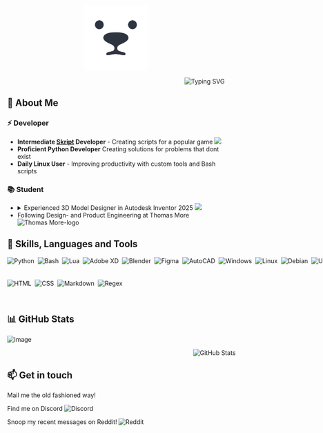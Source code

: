 <!-- ![👋 Hello there, I'm Hyphonical](https://github.com/Hyphonic/Hyphonic/blob/main/Header2.gif?raw=true) -->

<p align="center">
  <img src="image.png" width="150">
</p>

<p align="right"><img src="https://readme-typing-svg.demolab.com?font=Nunito&size=35&duration=2000&color=F7F7F7&multiline=true&width=800&height=200&lines=%F0%9F%91%8B+Hello+there%2C+I'm+Hyphonical;%F0%9F%92%BB+3D+Designer;%F0%9F%93%9D+Proficient+Python+and+Skript+coder;%F0%9F%93%8C+Check+out+my+Pinned+Repositories" alt="Typing SVG" /></p>

## 📃 About Me

### ⚡ Developer

- **Intermediate [Skript](https://github.com/SkriptLang/Skript) Developer** - Creating scripts for a popular game <img src="https://cdn3.emoji.gg/emojis/88103-minecraftcube.gif" width="15"/>
- **Proficient Python Developer** Creating solutions for problems that dont exist
- **Daily Linux User** - Improving productivity with custom tools and Bash scripts


### 📚 Student

- <details><summary>Experienced 3D Model Designer in Autodesk Inventor 2025 <img src="https://github.com/user-attachments/assets/6ff3a2c1-9659-4acc-9e3a-9650e1dba9cd" width="15"></img></summary>
    <h3>My final project of 12th grade</h3>
    <img src="https://github.com/user-attachments/assets/9495ad48-80f8-445b-860e-2f3d5c80e1b7"></img>
  </details>
- Following Design- and Product Engineering at Thomas More <img height="15" alt="Thomas More-logo" src="https://github.com/user-attachments/assets/c4c0234d-5fa1-402e-9b5f-c8fec1c91eff">


## 🧰 Skills, Languages and Tools

<div style="display: flex; flex-wrap: wrap; gap: 4px; justify-content: left; width: 100vw;">
  <img src="https://skillicons.dev/icons?i=python" height="48" alt="Python" title="Python" style="margin-right: 4px">
  <img src="https://skillicons.dev/icons?i=bash" height="48" alt="Bash" title="Bash" style="margin-right: 4px">
  <img src="https://skillicons.dev/icons?i=lua" height="48" alt="Lua" title="Lua" style="margin-right: 4px">
  <img src="https://skillicons.dev/icons?i=xd" height="48" alt="Adobe XD" title="Adobe XD" style="margin-right: 4px">
  <img src="https://skillicons.dev/icons?i=blender" height="48" alt="Blender" title="Blender" style="margin-right: 4px">
  <img src="https://skillicons.dev/icons?i=figma" height="48" alt="Figma" title="Figma" style="margin-right: 4px">
  <img src="https://skillicons.dev/icons?i=autocad" height="48" alt="AutoCAD" title="AutoCAD" style="margin-right: 4px">
  <img src="https://skillicons.dev/icons?i=windows" height="48" alt="Windows" title="Windows" style="margin-right: 4px">
  <img src="https://skillicons.dev/icons?i=linux" height="48" alt="Linux" title="Linux" style="margin-right: 4px">
  <img src="https://skillicons.dev/icons?i=debian" height="48" alt="Debian" title="Debian" style="margin-right: 4px">
  <img src="https://skillicons.dev/icons?i=ubuntu" height="48" alt="Ubuntu" title="Ubuntu" style="margin-right: 4px">
  <img src="https://skillicons.dev/icons?i=github" height="48" alt="GitHub" title="GitHub" style="margin-right: 4px">
  <img src="https://skillicons.dev/icons?i=vscode" height="48" alt="VSCode" title="VSCode" style="margin-right: 4px">
  <img src="https://skillicons.dev/icons?i=html" height="48" alt="HTML" title="HTML" style="margin-right: 4px">
  <img src="https://skillicons.dev/icons?i=css" height="48" alt="CSS" title="CSS" style="margin-right: 4px">
  <img src="https://skillicons.dev/icons?i=md" height="48" alt="Markdown" title="Markdown" style="margin-right: 4px">
  <img src="https://skillicons.dev/icons?i=regex" height="48" alt="Regex" title="Regex" style="margin-right: 4px">
</div>


## 📊 GitHub Stats

![image](https://komarev.com/ghpvc/?username=Hyphonic&color=8caaee&label=Great_to_meet_you!)
<div style="display: flex; justify-content: center; gap: 10px; width: 100vw;">
  <img src="https://github-readme-stats.vercel.app/api?username=Hyphonic&hide_rank=true&show_icons=true&border_radius=20&theme=transparent&text_color=8caaee&title_color=8caaee&icon_color=99d1db&border_color=303446&card_width=320" 
       alt="GitHub Stats" title="GitHub Stats" />
</div>

## 📫 Get in touch

<div>
  <p href="mailto:hyphonical@gmail.com">Mail me the old fashioned way!</p>
  <p href="https://discord.com/users/688052493011255304">Find me on Discord <img height="15" alt="Discord" src="https://github.com/user-attachments/assets/1b4ab50c-f102-4097-a3d1-12570b85785d"></p>
  <p href="https://www.reddit.com/user/Hyphonical/">Snoop my recent messages on Reddit! <img height="20" alt="Reddit" src="https://github.com/user-attachments/assets/c4f0b7d8-dcf8-4cb0-ae6b-cd2742a94f40"></p>
</div>
